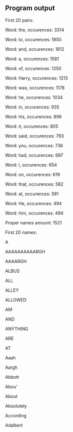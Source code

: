 ## Program output

First 20 pairs:

Word: the, occurences: 3314

Word: to, occurences: 1850

Word: and, occurences: 1812

Word: a, occurences: 1581

Word: of, occurences: 1250

Word: Harry, occurences: 1213

Word: was, occurences: 1178

Word: he, occurences: 1034

Word: in, occurences: 935

Word: his, occurences: 896

Word: it, occurences: 805

Word: said, occurences: 793

Word: you, occurences: 736

Word: had, occurences: 697

Word: I, occurences: 654

Word: on, occurences: 619

Word: that, occurences: 582

Word: at, occurences: 581

Word: He, occurences: 494

Word: him, occurences: 494


Proper names amount: 1521

First 20 names:

A

AAAAAAAAAARGH

AAAARGH

ALBUS

ALL

ALLEY

ALLOWED

AM

AND

ANYTHING

ARE

AT

Aaah

Aargh

Abbott

Abou'

About

Absolutely

According

Adalbert
